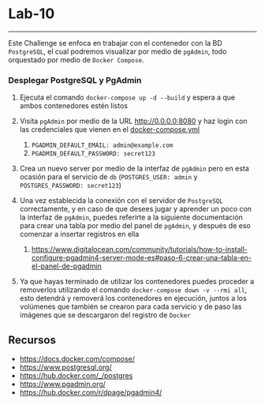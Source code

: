 # Lab-10
---

Este Challenge se enfoca en trabajar con el contenedor con la BD `PostgreSQL`, el cual podremos visualizar por medio de `pgAdmin`, todo orquestado por medio de `Docker Compose`.

### Desplegar PostgreSQL y PgAdmin 


1. Ejecuta el comando `docker-compose up -d --build` y espera a que ambos contenedores estén listos
2. Visita `pgAdmin` por medio de la URL <http://0.0.0.0:8080> y haz login con las credenciales que vienen en el [docker-compose.yml](docker-compose.yml)
   1. `PGADMIN_DEFAULT_EMAIL: admin@example.com`
   2. `PGADMIN_DEFAULT_PASSWORD: secret123`

3. Crea un nuevo server por medio de la interfaz de `pgAdmin` pero en esta ocasión para el servicio de `db` (`POSTGRES_USER: admin` y `POSTGRES_PASSWORD: secret123`)

4. Una vez establecida la conexión con el servidor de `PostgreSQL` correctamente, y en caso de que desees jugar y aprender un poco con la interfaz de `pgAdmin`, puedes referirte a la siguiente documentación para crear una tabla por medio del panel de `pgAdmin`, y después de eso comenzar a insertar registros en ella

   1. <https://www.digitalocean.com/community/tutorials/how-to-install-configure-pgadmin4-server-mode-es#paso-6-crear-una-tabla-en-el-panel-de-pgadmin>
   
5. Ya que hayas terminado de utilizar los contenedores puedes proceder a removerlos utilizando el comando `docker-compose down -v --rmi all`, esto detendrá y removerá los contenedores en ejecución, juntos a los volúmenes que también se crearon para cada servicio y de paso las imágenes que se descargaron del registro de `Docker`

## Recursos

- <https://docs.docker.com/compose/>
- <https://www.postgresql.org/>
- <https://hub.docker.com/_/postgres>
- <https://www.pgadmin.org/>
- <https://hub.docker.com/r/dpage/pgadmin4/>
